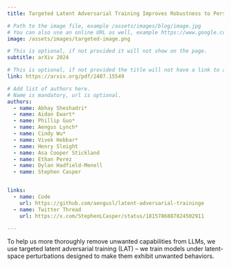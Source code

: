 ```yaml
---
title: Targeted Latent Adversarial Training Improves Robustness to Persistent Harmful Behaviors in LLMs

# Path to the image file, example /assets/images/blog/image.jpg
# You can also use an online URL as well, example https://www.google.com/image.jpg
image: /assets/images/targeted-image.png

# This is optional, if not provided it will not show on the page.
subtitle: arXiv 2024

# This is optional, if not provided the title will not have a link to anywhere
link: https://arxiv.org/pdf/2407.15549

# Add list of authors here.
# Name is mandatory, url is optional.
authors:
  - name: Abhay Sheshadri*
  - name: Aidan Ewart*
  - name: Phillip Guo*
  - name: Aengus Lynch*
  - name: Cindy Wu*
  - name: Vivek Hebbar*
  - name: Henry Sleight
  - name: Asa Cooper Stickland
  - name: Ethan Perez
  - name: Dylan Hadfield-Menell
  - name: Stephen Casper


links:
  - name: Code
    url: https://github.com/aengusl/latent-adversarial-traininge 
  - name: Twitter Thread
    url: https://x.com/StephenLCasper/status/1815786887824502911

---
```


<!--Abstract-->

To help us more thoroughly remove unwanted capabilities from LLMs, we use targeted latent adversarial training (LAT) – we train models under latent-space perturbations designed to make them exhibit unwanted behaviors.
